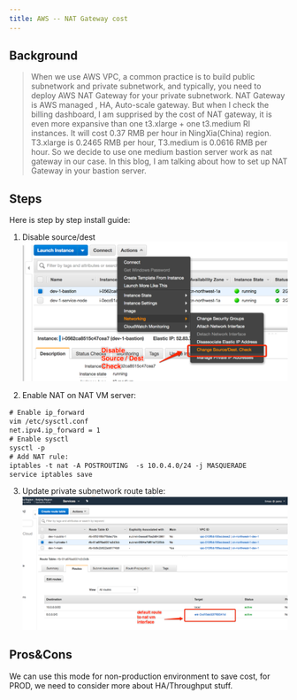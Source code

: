 ```yaml
---
title: AWS -- NAT Gateway cost
---
```


## Background

> When we use AWS VPC, a common practice is to build public subnetwork and private subnetwork, and typically, you need to deploy AWS NAT Gateway for your private subnetwork. NAT Gateway is AWS managed , HA, Auto-scale gateway. But when I check the billing dashboard, I am supprised by the cost of NAT gateway, it is even more expansive than one t3.xlarge + one t3.medium RI instances. It will cost 0.37 RMB per hour in NingXia(China) region. T3.xlarge is 0.2465 RMB per hour, T3.medium is 0.0616 RMB per hour. So we decide to use one medium bastion server work as nat gateway in our case. In this blog, I am talking about how to set up NAT Gateway in your bastion server.

## Steps

Here is step by step install guide:
1. Disable source/dest
![Disable Source Dest](https://raw.githubusercontent.com/LipingMao/LipingMao.github.io/master/_posts/picture/2019_08_11_1.png)

2. Enable NAT on NAT VM server:
```
# Enable ip_forward
vim /etc/sysctl.conf
net.ipv4.ip_forward = 1
# Enable sysctl
sysctl -p
# Add NAT rule:
iptables -t nat -A POSTROUTING  -s 10.0.4.0/24 -j MASQUERADE
service iptables save
```

3. Update private subnetwork route table:
![Update private network route table](https://raw.githubusercontent.com/LipingMao/LipingMao.github.io/master/_posts/picture/2019_08_11_2.png)


## Pros&Cons

We can use this mode for non-production environment to save cost, for PROD, we need to consider more about HA/Throughput stuff.
